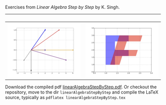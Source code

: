 Exercises from *Linear Algebra Step by Step* by K. Singh.

<!---
<img src="https://github.com/dariober/sympy-books/blob/master/linearAlgebraStepByStep/figs/ex1_3.jpg" width="500px" />
-->

&nbsp; | &nbsp;
:-------------------------|:-------------------------
<img src="https://github.com/dariober/sympy-books/blob/master/linearAlgebraStepByStep/figs/ex1_3.jpg" width="300px" />  |  <img src="https://github.com/dariober/sympy-books/blob/master/linearAlgebraStepByStep/figs/1_4_10.jpg" width="300px" />

Download the compiled pdf [linearAlgebraStepByStep.pdf](https://github.com/dariober/sympy-books/blob/master/linearAlgebraStepByStep/linearAlgebraStepByStep.pdf?raw=true). Or checkout the repository, move to the dir `linearAlgebraStepByStep` and compile the LaTeX source, typically as `pdflatex linearAlgebraStepByStep.tex`
